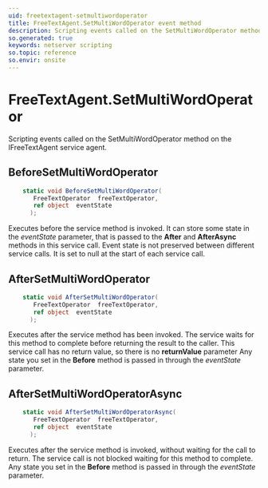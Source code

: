 ```yaml
---
uid: freetextagent-setmultiwordoperator
title: FreeTextAgent.SetMultiWordOperator event method
description: Scripting events called on the SetMultiWordOperator method on the FreeTextAgent service agent.
so.generated: true
keywords: netserver scripting
so.topic: reference
so.envir: onsite
---
```

# FreeTextAgent.SetMultiWordOperator

Scripting events called on the <see cref='M:IFreeTextAgent.SetMultiWordOperator'>SetMultiWordOperator</see> method on the <see cref='IFreeTextAgent'>IFreeTextAgent</see>  service agent.

## BeforeSetMultiWordOperator
```cs
    static void BeforeSetMultiWordOperator(
       FreeTextOperator  freeTextOperator,
       ref object  eventState
      );
```
Executes before the service method is invoked.
It can store some state in the *eventState* parameter, that is passed to the **After** and **AfterAsync** methods in this service call.
Event state is not preserved between different service calls. It is set to null at the start of each service call.
## AfterSetMultiWordOperator
```cs
    static void AfterSetMultiWordOperator(
       FreeTextOperator  freeTextOperator,
       ref object  eventState
      );
```
Executes after the service method has been invoked. The service waits for this method to complete before returning the result to the caller.
This service call has no return value, so there is no **returnValue** parameter
Any state you set in the **Before** method is passed in through the *eventState* parameter.
## AfterSetMultiWordOperatorAsync
```cs
    static void AfterSetMultiWordOperatorAsync(
       FreeTextOperator  freeTextOperator,
       ref object  eventState
      );
```
Executes after the service method is invoked, without waiting for the call to return.
The service call is not blocked waiting for this method to complete.
Any state you set in the **Before** method is passed in through the *eventState* parameter.

